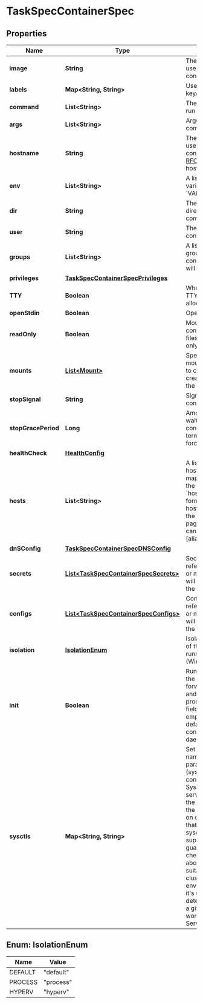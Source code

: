 
# TaskSpecContainerSpec

## Properties
Name | Type | Description | Notes
------------ | ------------- | ------------- | -------------
**image** | **String** | The image name to use for the container |  [optional]
**labels** | **Map&lt;String, String&gt;** | User-defined key/value data. |  [optional]
**command** | **List&lt;String&gt;** | The command to be run in the image. |  [optional]
**args** | **List&lt;String&gt;** | Arguments to the command. |  [optional]
**hostname** | **String** | The hostname to use for the container, as a valid [RFC 1123](https://tools.ietf.org/html/rfc1123) hostname.  |  [optional]
**env** | **List&lt;String&gt;** | A list of environment variables in the form &#x60;VAR&#x3D;value&#x60;.  |  [optional]
**dir** | **String** | The working directory for commands to run in. |  [optional]
**user** | **String** | The user inside the container. |  [optional]
**groups** | **List&lt;String&gt;** | A list of additional groups that the container process will run as.  |  [optional]
**privileges** | [**TaskSpecContainerSpecPrivileges**](TaskSpecContainerSpecPrivileges.md) |  |  [optional]
**TTY** | **Boolean** | Whether a pseudo-TTY should be allocated. |  [optional]
**openStdin** | **Boolean** | Open &#x60;stdin&#x60; |  [optional]
**readOnly** | **Boolean** | Mount the container&#39;s root filesystem as read only. |  [optional]
**mounts** | [**List&lt;Mount&gt;**](Mount.md) | Specification for mounts to be added to containers created as part of the service.  |  [optional]
**stopSignal** | **String** | Signal to stop the container. |  [optional]
**stopGracePeriod** | **Long** | Amount of time to wait for the container to terminate before forcefully killing it.  |  [optional]
**healthCheck** | [**HealthConfig**](HealthConfig.md) |  |  [optional]
**hosts** | **List&lt;String&gt;** | A list of hostname/IP mappings to add to the container&#39;s &#x60;hosts&#x60; file. The format of extra hosts is specified in the [hosts(5)](http://man7.org/linux/man-pages/man5/hosts.5.html) man page:      IP_address canonical_hostname [aliases...]  |  [optional]
**dnSConfig** | [**TaskSpecContainerSpecDNSConfig**](TaskSpecContainerSpecDNSConfig.md) |  |  [optional]
**secrets** | [**List&lt;TaskSpecContainerSpecSecrets&gt;**](TaskSpecContainerSpecSecrets.md) | Secrets contains references to zero or more secrets that will be exposed to the service.  |  [optional]
**configs** | [**List&lt;TaskSpecContainerSpecConfigs&gt;**](TaskSpecContainerSpecConfigs.md) | Configs contains references to zero or more configs that will be exposed to the service.  |  [optional]
**isolation** | [**IsolationEnum**](#IsolationEnum) | Isolation technology of the containers running the service. (Windows only)  |  [optional]
**init** | **Boolean** | Run an init inside the container that forwards signals and reaps processes. This field is omitted if empty, and the default (as configured on the daemon) is used.  |  [optional]
**sysctls** | **Map&lt;String, String&gt;** | Set kernel namedspaced parameters (sysctls) in the container. The Sysctls option on services accepts the same sysctls as the are supported on containers. Note that while the same sysctls are supported, no guarantees or checks are made about their suitability for a clustered environment, and it&#39;s up to the user to determine whether a given sysctl will work properly in a Service.  |  [optional]


<a name="IsolationEnum"></a>
## Enum: IsolationEnum
Name | Value
---- | -----
DEFAULT | &quot;default&quot;
PROCESS | &quot;process&quot;
HYPERV | &quot;hyperv&quot;



